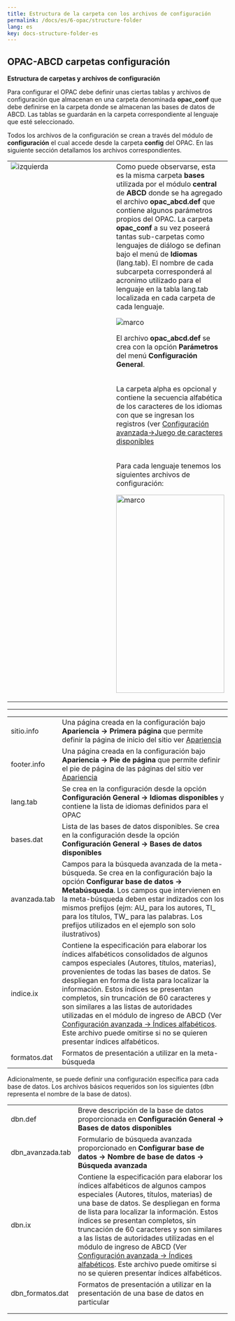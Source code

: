 ```yaml
---
title: Estructura de la carpeta con los archivos de configuración
permalink: /docs/es/6-opac/structure-folder
lang: es
key: docs-structure-folder-es
---
```



## OPAC-ABCD carpetas configuración

**Estructura de carpetas y archivos de configuración**

Para configurar el OPAC debe definir unas ciertas tablas y archivos de configuración que almacenan en una carpeta denominada  **opac_conf**  que debe definirse en la carpeta donde se almacenan las bases de datos de ABCD. Las tablas se guardarán en la carpeta correspondiente al lenguaje que esté seleccionado.

Todos los archivos de la configuración se crean a través del módulo de  **configuración**  el cual accede desde la carpeta  **config**  del OPAC. En las siguiente sección detallamos los archivos correspondientes.

<table class="wikitable">

<tbody><tr>
<td valign="top" width="266"><img alt="izquierda" src="/wiki/docs/{{page.lang}}/images/Carpeta_bases.png" ></td>
<td>Como puede observarse, esta es la misma carpeta <b>bases</b> utilizada por el módulo <b>central</b> de <b>ABCD</b> donde se ha agregado el archivo <b>opac_abcd.def</b> que contiene algunos parámetros propios del OPAC. La carpeta <b>opac_conf</b> a su vez poseerá tantas sub-carpetas como lenguajes de diálogo se definan bajo el menú de <b>Idiomas</b> (lang.tab). El nombre de cada subcarpeta corresponderá al acronimo utilizado para el lenguaje en la tabla lang.tab localizada en cada carpeta de cada lenguaje.
<p><img alt="marco" src="/wiki/docs/{{page.lang}}/images/Opac_conf_1.png" >
</p><p>El archivo <b>opac_abcd.def</b> se crea con la opción <b>Parámetros</b> del menú <b>Configuración General</b>. 
</p><p><br>
La carpeta alpha es opcional y contiene la secuencia alfabética de los caracteres de los idiomas con que se ingresan los registros (ver <a target="_blank" rel="nofollow noreferrer noopener" class="external text" href="http://wiki.abcdonline.info/OPAC-ABCD_configuraci%C3%B3n_avanzada#Juego_de_caracteres_disponibles">Configuración avanzada-&gt;Juego de caracteres disponibles</a>
</p><p><br>
Para cada lenguaje tenemos los siguientes archivos de configuración:
</p><p><img alt="marco" src="/wiki/docs/{{page.lang}}/images/Configuracion_por_idioma.png" width="247" height="453">
</p>
</td></tr></tbody></table>

---

<table class="wikitable">

<tbody><tr>
<td> sitio.info
</td>
<td> Una página creada en la configuración bajo <b>Apariencia -&gt; Primera página</b> que permite definir la página de inicio del sitio ver <a target="_blank" rel="nofollow noreferrer noopener" class="external text" href="http://wiki.abcdonline.info/OPAC-ABCD_Apariencia">Apariencia</a>
</td></tr>
<tr>
<td> footer.info
</td>
<td> Una página creada en la configuración bajo <b>Apariencia -&gt; Pie de página</b> que permite definir el pie de página de las páginas del sitio ver <a target="_blank" rel="nofollow noreferrer noopener" class="external text" href="http://wiki.abcdonline.info/OPAC-ABCD_Apariencia">Apariencia</a>
</td></tr>
<tr>
<td> lang.tab
</td>
<td> Se crea en la configuración desde la opción <b>Configuración General -&gt; Idiomas disponibles</b> y contiene la lista de idiomas definidos para el OPAC
</td></tr>
<tr>
<td> bases.dat
</td>
<td> Lista de las bases de datos disponibles. Se crea en la configuración desde la opción <b>Configuración General -&gt; Bases de datos disponibles</b>
</td></tr>
<tr>
<td> avanzada.tab
</td>
<td> Campos para la búsqueda avanzada de la meta-búsqueda. Se crea en la configuración bajo la opción <b>Configurar base de datos -&gt; Metabúsqueda</b>. Los campos que intervienen en la meta-búsqueda deben estar indizados con los mismos prefijos (ejm: AU_ para los autores, TI_ para los títulos, TW_ para las palabras. Los prefijos utilizados en el ejemplo son solo ilustrativos)
</td></tr>
<tr>
<td> indice.ix
</td>
<td> Contiene la especificación para elaborar los índices alfabéticos consolidados de algunos campos especiales (Autores, títulos, materias), provenientes de todas las bases de datos. Se despliegan en forma de lista para localizar la información. Estos índices se presentan completos, sin truncación de 60 caracteres y son similares a las listas de autoridades utilizadas en el módulo de ingreso de ABCD (Ver <a target="_blank" rel="nofollow noreferrer noopener" class="external text" href="http://wiki.abcdonline.info/OPAC-ABCD_configuraci%C3%B3n_avanzada#.C3.8Dndices_alfab.C3.A9ticos">Configuración avanzada -&gt; Índices alfabéticos</a>. Este archivo puede omitirse si no se quieren presentar índices alfabéticos.
</td></tr>
<tr>
<td> formatos.dat
</td>
<td> Formatos de presentación a utilizar en la meta-búsqueda
</td></tr></tbody></table>

Adicionalmente, se puede definir una configuración específica para cada base de datos. Los archivos básicos requeridos son los siguientes (dbn representa el nombre de la base de datos).

<table class="wikitable">

<tbody><tr>
<td> dbn.def
</td>
<td> Breve descripción de la base de datos proporcionada en <b>Configuración General -&gt; Bases de datos disponibles</b>
</td></tr>
<tr>
<td> dbn_avanzada.tab
</td>
<td> Formulario de búsqueda avanzada proporcionado en <b>Configurar base de datos -&gt; Nombre de base de datos -&gt; Búsqueda avanzada</b>
</td></tr>
<tr>
<td> dbn.ix
</td>
<td> Contiene la especificación para elaborar los índices alfabéticos de algunos campos especiales (Autores, títulos, materias) de una base de datos. Se despliegan en forma de lista para localizar la información. Estos índices se presentan completos, sin truncación de 60 caracteres y son similares a las listas de autoridades utilizadas en el módulo de ingreso de ABCD (Ver <a target="_blank" rel="nofollow noreferrer noopener" class="external text" href="http://wiki.abcdonline.info/OPAC-ABCD_configuraci%C3%B3n_avanzada#.C3.8Dndices_alfab.C3.A9ticos">Configuración avanzada -&gt; Índices alfabéticos</a>. Este archivo puede omitirse si no se quieren presentar índices alfabéticos.
</td></tr>

<tr>
<td> dbn_formatos.dat
</td>
<td> Formatos de presentación a utilizar en la presentación de una base de datos en particular
</td></tr>
<tr>
<td>
</td>
<td>
</td></tr>
<tr>
<td>
</td>
<td>
</td></tr></tbody></table>



